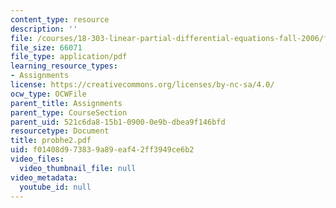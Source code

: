```yaml
---
content_type: resource
description: ''
file: /courses/18-303-linear-partial-differential-equations-fall-2006/f01408d973839a89eaf42ff3949ce6b2_probhe2.pdf
file_size: 66071
file_type: application/pdf
learning_resource_types:
- Assignments
license: https://creativecommons.org/licenses/by-nc-sa/4.0/
ocw_type: OCWFile
parent_title: Assignments
parent_type: CourseSection
parent_uid: 521c6da8-15b1-0900-0e9b-dbea9f146bfd
resourcetype: Document
title: probhe2.pdf
uid: f01408d9-7383-9a89-eaf4-2ff3949ce6b2
video_files:
  video_thumbnail_file: null
video_metadata:
  youtube_id: null
---
```

